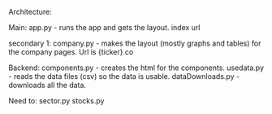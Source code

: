 Architecture:

Main: app.py - runs the app and gets the layout. index url

secondary 1: company.py - makes the layout (mostly graphs and tables) for the company pages. Url is {ticker}.co


Backend:
    components.py - creates the html for the components.
    usedata.py - reads the data files (csv) so the data is usable.
    dataDownloads.py - downloads all the data.


Need to:
sector.py
stocks.py
